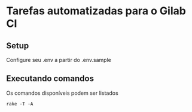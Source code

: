 # Tarefas automatizadas para o Gilab CI

## Setup

Configure seu .env a partir do .env.sample

## Executando comandos

Os comandos disponíveis podem ser listados

`rake -T -A`
